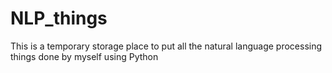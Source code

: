 # NLP_things
This is a temporary storage place to put all the natural language processing things done by myself using Python
